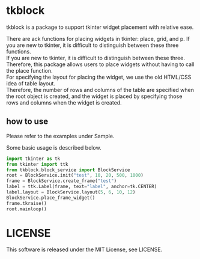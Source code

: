 # tkblock  
tkblock is a package to support tkinter widget placement with relative ease.  

There are ack functions for placing widgets in tkinter: place, grid, and p. If you are new to tkinter, it is difficult to distinguish between these three functions.  
If you are new to tkinter, it is difficult to distinguish between these three.  
Therefore, this package allows users to place widgets without having to call the place function.  
For specifying the layout for placing the widget, we use the old HTML/CSS idea of table layout.  
Therefore, the number of rows and columns of the table are specified when the root object is created, and the widget is placed by specifying those rows and columns when the widget is created.  


## how to use
Please refer to the examples under Sample.  

Some basic usage is described below.  

```python
import tkinter as tk
from tkinter import ttk
from tkblock.block_service import BlockService
root = BlockService.init("test", 10, 20, 500, 1000)
frame = BlockService.create_frame("test")
label = ttk.Label(frame, text="label", anchor=tk.CENTER)
label.layout = BlockService.layout(5, 6, 10, 12)
BlockService.place_frame_widget()
frame.tkraise()
root.mainloop()
```


# LICENSE
This software is released under the MIT License, see LICENSE.